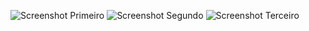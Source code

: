 ![Screenshot Primeiro](https://github.com/user-attachments/assets/0e3a46b5-ddab-434e-9e18-eadb62a6e251)
![Screenshot Segundo](https://github.com/user-attachments/assets/493ba8af-1ff6-45e2-a76b-5e3434b76aec)
![Screenshot Terceiro](https://github.com/user-attachments/assets/113980f9-72c6-44bc-9701-9b031986d853)
